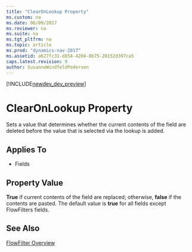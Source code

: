 ```yaml
---
title: "ClearOnLookup Property"
ms.custom: na
ms.date: 06/09/2017
ms.reviewer: na
ms.suite: na
ms.tgt_pltfrm: na
ms.topic: article
ms.prod: "dynamics-nav-2017"
ms.assetid: a627fc31-d854-4204-8b75-20152d397ca5
caps.latest.revision: 9
author: SusanneWindfeldPedersen
---
```


[!INCLUDE[newdev_dev_preview](../includes/newdev_dev_preview.md)]

# ClearOnLookup Property
Sets a value that determines whether the current contents of the field are deleted before the value that is selected via the lookup is added.  
  
## Applies To  
  
-   Fields  
  
## Property Value  
 **True** if current contents of the field are replaced; otherwise, **false** if the contents are pasted. The default value is **true** for all fields except FlowFilters fields.  
  
## See Also  
 [FlowFilter Overview](../devenv-flowfilter-overview.md)
